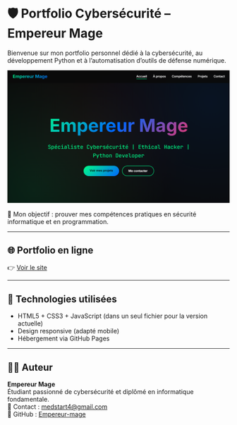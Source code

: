 # 🛡️ Portfolio Cybersécurité – Empereur Mage

Bienvenue sur mon portfolio personnel dédié à la cybersécurité, au développement Python et à l’automatisation d’outils de défense numérique.
<p align="center">
  <img src="screenshot.png" alt="Aperçu du site" width="800"/>
</p>


🎯 Mon objectif : prouver mes compétences pratiques en sécurité informatique et en programmation.

---

## 🌐 Portfolio en ligne

👉 [Voir le site](https://empereur-mage.github.io/portfolio-cybersec)

---

## 🔧 Technologies utilisées

- HTML5 + CSS3 + JavaScript (dans un seul fichier pour la version actuelle)
- Design responsive (adapté mobile)
- Hébergement via GitHub Pages

---

## 👨‍💻 Auteur

**Empereur Mage**  
Étudiant passionné de cybersécurité et diplômé en informatique fondamentale.  
📧 Contact : medstart4@gmail.com  
🐙 GitHub : [Empereur-mage](https://github.com/Empereur-mage)
